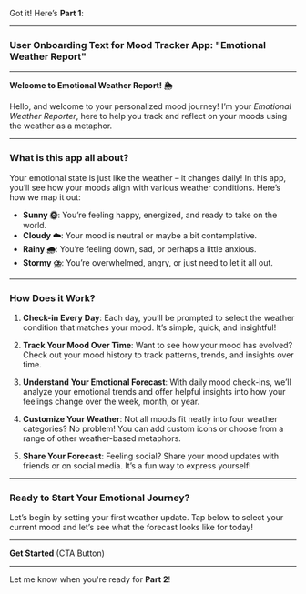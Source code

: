 Got it! Here’s **Part 1**:

---

### **User Onboarding Text for Mood Tracker App: "Emotional Weather Report"**

---

**Welcome to Emotional Weather Report! 🌦️**

Hello, and welcome to your personalized mood journey! I’m your *Emotional Weather Reporter*, here to help you track and reflect on your moods using the weather as a metaphor. 

---

### **What is this app all about?**

Your emotional state is just like the weather – it changes daily! In this app, you’ll see how your moods align with various weather conditions. Here’s how we map it out:

- **Sunny 🌞**: You’re feeling happy, energized, and ready to take on the world.
- **Cloudy ☁️**: Your mood is neutral or maybe a bit contemplative.
- **Rainy 🌧️**: You’re feeling down, sad, or perhaps a little anxious.
- **Stormy ⛈️**: You’re overwhelmed, angry, or just need to let it all out.

---

### **How Does it Work?**

1. **Check-in Every Day**: Each day, you’ll be prompted to select the weather condition that matches your mood. It’s simple, quick, and insightful!
   
2. **Track Your Mood Over Time**: Want to see how your mood has evolved? Check out your mood history to track patterns, trends, and insights over time.

3. **Understand Your Emotional Forecast**: With daily mood check-ins, we’ll analyze your emotional trends and offer helpful insights into how your feelings change over the week, month, or year.

4. **Customize Your Weather**: Not all moods fit neatly into four weather categories? No problem! You can add custom icons or choose from a range of other weather-based metaphors.

5. **Share Your Forecast**: Feeling social? Share your mood updates with friends or on social media. It’s a fun way to express yourself!

---

### **Ready to Start Your Emotional Journey?** 

Let’s begin by setting your first weather update. Tap below to select your current mood and let’s see what the forecast looks like for today!

---

**Get Started**  (CTA Button)

---

Let me know when you're ready for **Part 2**!
